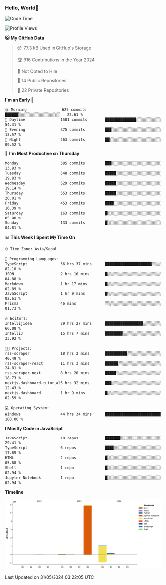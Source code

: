
### Hello, World🐤

<!--START_SECTION:waka-->
![Code Time](http://img.shields.io/badge/Code%20Time-380%20hrs%2019%20mins-blue)

![Profile Views](http://img.shields.io/badge/Profile%20Views-106-blue)

**🐱 My GitHub Data** 

> 📦 77.3 kB Used in GitHub's Storage 
 > 
> 🏆 916 Contributions in the Year 2024
 > 
> 🚫 Not Opted to Hire
 > 
> 📜 14 Public Repositories 
 > 
> 🔑 22 Private Repositories 
 > 
**I'm an Early 🐤** 

```text
🌞 Morning                625 commits         ██████░░░░░░░░░░░░░░░░░░░   22.61 % 
🌆 Daytime                1501 commits        ██████████████░░░░░░░░░░░   54.31 % 
🌃 Evening                375 commits         ███░░░░░░░░░░░░░░░░░░░░░░   13.57 % 
🌙 Night                  263 commits         ██░░░░░░░░░░░░░░░░░░░░░░░   09.52 % 
```
📅 **I'm Most Productive on Thursday** 

```text
Monday                   385 commits         ███░░░░░░░░░░░░░░░░░░░░░░   13.93 % 
Tuesday                  548 commits         █████░░░░░░░░░░░░░░░░░░░░   19.83 % 
Wednesday                529 commits         █████░░░░░░░░░░░░░░░░░░░░   19.14 % 
Thursday                 553 commits         █████░░░░░░░░░░░░░░░░░░░░   20.01 % 
Friday                   453 commits         ████░░░░░░░░░░░░░░░░░░░░░   16.39 % 
Saturday                 163 commits         █░░░░░░░░░░░░░░░░░░░░░░░░   05.90 % 
Sunday                   133 commits         █░░░░░░░░░░░░░░░░░░░░░░░░   04.81 % 
```


📊 **This Week I Spent My Time On** 

```text
🕑︎ Time Zone: Asia/Seoul

💬 Programming Languages: 
TypeScript               36 hrs 37 mins      █████████████████████░░░░   82.18 % 
JSON                     2 hrs 10 mins       █░░░░░░░░░░░░░░░░░░░░░░░░   04.88 % 
Markdown                 1 hr 17 mins        █░░░░░░░░░░░░░░░░░░░░░░░░   02.89 % 
JavaScript               1 hr 9 mins         █░░░░░░░░░░░░░░░░░░░░░░░░   02.61 % 
Prisma                   46 mins             ░░░░░░░░░░░░░░░░░░░░░░░░░   01.73 % 

🔥 Editors: 
Intellijidea             29 hrs 27 mins      █████████████████░░░░░░░░   66.08 % 
IntelliJ                 15 hrs 7 mins       ████████░░░░░░░░░░░░░░░░░   33.92 % 

🐱‍💻 Projects: 
rss-scraper              18 hrs 2 mins       ██████████░░░░░░░░░░░░░░░   40.49 % 
rss-scraper-react        11 hrs 3 mins       ██████░░░░░░░░░░░░░░░░░░░   24.81 % 
rss-scraper-next         8 hrs 20 mins       █████░░░░░░░░░░░░░░░░░░░░   18.73 % 
nextjs-dashboard-tutorial5 hrs 32 mins       ███░░░░░░░░░░░░░░░░░░░░░░   12.43 % 
nextjs-dashboard         1 hr 9 mins         █░░░░░░░░░░░░░░░░░░░░░░░░   02.59 % 

💻 Operating System: 
Windows                  44 hrs 34 mins      █████████████████████████   100.00 % 
```

**I Mostly Code in JavaScript** 

```text
JavaScript               10 repos            ███████░░░░░░░░░░░░░░░░░░   29.41 % 
TypeScript               6 repos             ████░░░░░░░░░░░░░░░░░░░░░   17.65 % 
HTML                     2 repos             █░░░░░░░░░░░░░░░░░░░░░░░░   05.88 % 
Shell                    1 repo              █░░░░░░░░░░░░░░░░░░░░░░░░   02.94 % 
Jupyter Notebook         1 repo              █░░░░░░░░░░░░░░░░░░░░░░░░   02.94 % 
```



**Timeline**

![Lines of Code chart](https://raw.githubusercontent.com/jilpoom/jilpoom/main/assets/bar_graph.png)


 Last Updated on 31/05/2024 03:22:05 UTC
<!--END_SECTION:waka-->
